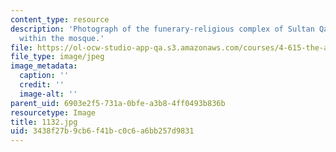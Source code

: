 ```yaml
---
content_type: resource
description: 'Photograph of the funerary-religious complex of Sultan Qaytbay: minbar
  within the mosque.'
file: https://ol-ocw-studio-app-qa.s3.amazonaws.com/courses/4-615-the-architecture-of-cairo-spring-2002/3438f27b9cb6f41bc0c6a6bb257d9831_1132.jpg
file_type: image/jpeg
image_metadata:
  caption: ''
  credit: ''
  image-alt: ''
parent_uid: 6903e2f5-731a-0bfe-a3b8-4ff0493b836b
resourcetype: Image
title: 1132.jpg
uid: 3438f27b-9cb6-f41b-c0c6-a6bb257d9831
---
```

